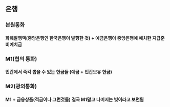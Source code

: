 ## 은행 ##
### 본원통화 ###
#### 화폐발행액(중앙은행인 한국은행이 발행한 것) + 예금은행이 중앙은행에 예치한 지급준비예치금 ####
### M1(협의 통화) ###
#### 민간에서 즉각 뽑을 수 있는 현금들 (예금 + 민간보유 현금) ####
### M2(광의통화) ###
#### M1 + 금융상품(적금이나 그런것들) 결국 M1말고 나머지는 빚이라고 보면됨  ####